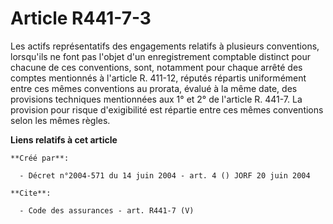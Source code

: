 # Article R441-7-3

Les actifs représentatifs des engagements relatifs à plusieurs conventions, lorsqu'ils ne font pas l'objet d'un
enregistrement comptable distinct pour chacune de ces conventions, sont, notamment pour chaque arrêté des comptes mentionnés
à l'article R. 411-12, réputés répartis uniformément entre ces mêmes conventions au prorata, évalué à la même date, des
provisions techniques mentionnées aux 1° et 2° de l'article R. 441-7. La provision pour risque d'exigibilité est répartie
entre ces mêmes conventions selon les mêmes règles.

**Liens relatifs à cet article**

	**Créé par**:

	  - Décret n°2004-571 du 14 juin 2004 - art. 4 () JORF 20 juin 2004

	**Cite**:

	  - Code des assurances - art. R441-7 (V)
